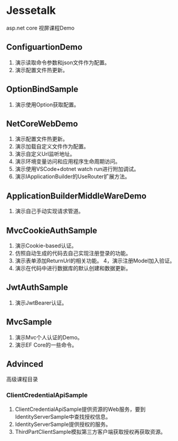 # Jessetalk

asp.net core 视屏课程Demo

## ConfiguartionDemo

1. 演示读取命令参数和json文件作为配置。
2. 演示配置文件热更新。

## OptionBindSample

1. 演示使用Option获取配置。

## NetCoreWebDemo

1. 演示配置文件热更新。
2. 演示加载自定义文件作为配置。
3. 演示自定义Url监听地址。
4. 演示环境变量访问和应用程序生命周期访问。
5. 演示使用VSCode+dotnet watch run进行附加调试。
6. 演示IApplicationBuilder的UseRouter扩展方法。

## ApplicationBuilderMiddleWareDemo

1. 演示自己手动实现请求管道。

## MvcCookieAuthSample

1. 演示Cookie-based认证。
2. 仿照自动生成的代码去自己实现注册登录的功能。
3. 演示表单添加ReturnUrl的相关功能。
4，演示注册Model加入验证。
5. 演示在代码中进行数据库的默认创建和数据更新。

## JwtAuthSample

1. 演示JwtBearer认证。

## MvcSample

1. 演示Mvc个人认证的Demo。
2. 演示EF Core的一些命令。

## Advinced

高级课程目录

### ClientCredentialApiSample

1. ClientCredentialApiSample提供资源的Web服务，要到IdentityServerSample中查找授权信息。
2. IdentityServerSample提供授权的服务。
3. ThirdPartClientSample模拟第三方客户端获取授权再获取资源。